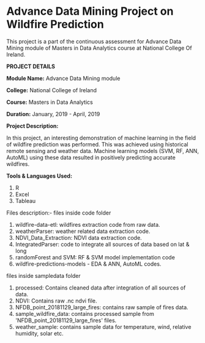 # Advance Data Mining Project on Wildfire Prediction

This project is a part of the continuous assessment for Advance Data Mining module of Masters in Data Analytics course at National College Of Ireland.

**PROJECT DETAILS**

**Module Name:** Advance Data Mining module

**College:** National College of Ireland

**Course:** Masters in Data Analytics

**Duration:** January, 2019 - April, 2019

**Project Description:** 

In this project, an interesting demonstration of machine learning in the field of wildfire prediction was performed. This was achieved using historical remote sensing and weather data. Machine learning models (SVM, RF, ANN, AutoML) using these data resulted in positively predicting accurate wildfires.

**Tools & Languages Used:**
1. R
2. Excel
3. Tableau


Files description:-
files inside code folder

1) wildfire-data-etl: wildfires extraction code from raw data.
2) weatherParser: weather related data extraction code.
3) NDVI_Data_Extraction: NDVI data extraction code.
4) IntegratedParser: code to integrate all sources of data based on lat & long
5) randomForest and SVM: RF & SVM model implementation code
6) wildfire-predictions-models - EDA & ANN, AutoML codes.

files inside sampledata folder 

1) processed: Contains cleaned data after integration of all sources of data.
2) NDVI: Contains raw .nc ndvi file.
3) NFDB_point_20181129_large_fires: contains raw sample of fires data.
4) sample_wildfire_data: contains processed sample from 'NFDB_point_20181129_large_fires' files.
5) weather_sample: contains sample data for temperature, wind, relative humidity, solar etc.
